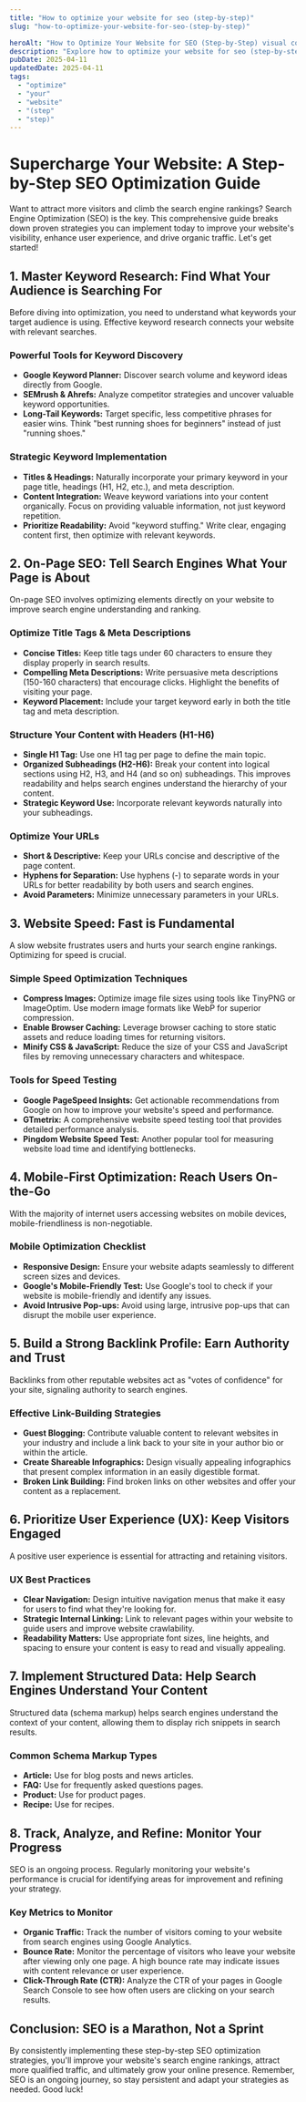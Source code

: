 ```yaml
---
title: "How to optimize your website for seo (step-by-step)"
slug: "how-to-optimize-your-website-for-seo-(step-by-step)"

heroAlt: "How to Optimize Your Website for SEO (Step-by-Step) visual cover image"
description: "Explore how to optimize your website for seo (step-by-step) in this detailed guide, offering insights, strategies, and practical tips to enhance your understanding and application of the topic."
pubDate: 2025-04-11
updatedDate: 2025-04-11
tags:
  - "optimize"
  - "your"
  - "website"
  - "(step"
  - "step)"
---
```


# Supercharge Your Website: A Step-by-Step SEO Optimization Guide

Want to attract more visitors and climb the search engine rankings? Search Engine Optimization (SEO) is the key. This comprehensive guide breaks down proven strategies you can implement today to improve your website's visibility, enhance user experience, and drive organic traffic. Let's get started!

## 1. Master Keyword Research: Find What Your Audience is Searching For

Before diving into optimization, you need to understand what keywords your target audience is using. Effective keyword research connects your website with relevant searches.

### Powerful Tools for Keyword Discovery

- **Google Keyword Planner:** Discover search volume and keyword ideas directly from Google.
- **SEMrush & Ahrefs:** Analyze competitor strategies and uncover valuable keyword opportunities.
- **Long-Tail Keywords:** Target specific, less competitive phrases for easier wins. Think "best running shoes for beginners" instead of just "running shoes."

### Strategic Keyword Implementation

- **Titles & Headings:** Naturally incorporate your primary keyword in your page title, headings (H1, H2, etc.), and meta description.
- **Content Integration:** Weave keyword variations into your content organically. Focus on providing valuable information, not just keyword repetition.
- **Prioritize Readability:** Avoid "keyword stuffing." Write clear, engaging content first, then optimize with relevant keywords.

## 2. On-Page SEO: Tell Search Engines What Your Page is About

On-page SEO involves optimizing elements directly on your website to improve search engine understanding and ranking.

### Optimize Title Tags & Meta Descriptions

- **Concise Titles:** Keep title tags under 60 characters to ensure they display properly in search results.
- **Compelling Meta Descriptions:** Write persuasive meta descriptions (150-160 characters) that encourage clicks. Highlight the benefits of visiting your page.
- **Keyword Placement:** Include your target keyword early in both the title tag and meta description.

### Structure Your Content with Headers (H1-H6)

- **Single H1 Tag:** Use one H1 tag per page to define the main topic.
- **Organized Subheadings (H2-H6):** Break your content into logical sections using H2, H3, and H4 (and so on) subheadings. This improves readability and helps search engines understand the hierarchy of your content.
- **Strategic Keyword Use:** Incorporate relevant keywords naturally into your subheadings.

### Optimize Your URLs

- **Short & Descriptive:** Keep your URLs concise and descriptive of the page content.
- **Hyphens for Separation:** Use hyphens (-) to separate words in your URLs for better readability by both users and search engines.
- **Avoid Parameters:** Minimize unnecessary parameters in your URLs.

## 3. Website Speed: Fast is Fundamental

A slow website frustrates users and hurts your search engine rankings. Optimizing for speed is crucial.

### Simple Speed Optimization Techniques

- **Compress Images:** Optimize image file sizes using tools like TinyPNG or ImageOptim. Use modern image formats like WebP for superior compression.
- **Enable Browser Caching:** Leverage browser caching to store static assets and reduce loading times for returning visitors.
- **Minify CSS & JavaScript:** Reduce the size of your CSS and JavaScript files by removing unnecessary characters and whitespace.

### Tools for Speed Testing

- **Google PageSpeed Insights:** Get actionable recommendations from Google on how to improve your website's speed and performance.
- **GTmetrix:** A comprehensive website speed testing tool that provides detailed performance analysis.
- **Pingdom Website Speed Test:** Another popular tool for measuring website load time and identifying bottlenecks.

## 4. Mobile-First Optimization: Reach Users On-the-Go

With the majority of internet users accessing websites on mobile devices, mobile-friendliness is non-negotiable.

### Mobile Optimization Checklist

- **Responsive Design:** Ensure your website adapts seamlessly to different screen sizes and devices.
- **Google's Mobile-Friendly Test:** Use Google's tool to check if your website is mobile-friendly and identify any issues.
- **Avoid Intrusive Pop-ups:** Avoid using large, intrusive pop-ups that can disrupt the mobile user experience.

## 5. Build a Strong Backlink Profile: Earn Authority and Trust

Backlinks from other reputable websites act as "votes of confidence" for your site, signaling authority to search engines.

### Effective Link-Building Strategies

- **Guest Blogging:** Contribute valuable content to relevant websites in your industry and include a link back to your site in your author bio or within the article.
- **Create Shareable Infographics:** Design visually appealing infographics that present complex information in an easily digestible format.
- **Broken Link Building:** Find broken links on other websites and offer your content as a replacement.

## 6. Prioritize User Experience (UX): Keep Visitors Engaged

A positive user experience is essential for attracting and retaining visitors.

### UX Best Practices

- **Clear Navigation:** Design intuitive navigation menus that make it easy for users to find what they're looking for.
- **Strategic Internal Linking:** Link to relevant pages within your website to guide users and improve website crawlability.
- **Readability Matters:** Use appropriate font sizes, line heights, and spacing to ensure your content is easy to read and visually appealing.

## 7. Implement Structured Data: Help Search Engines Understand Your Content

Structured data (schema markup) helps search engines understand the context of your content, allowing them to display rich snippets in search results.

### Common Schema Markup Types

- **Article:** Use for blog posts and news articles.
- **FAQ:** Use for frequently asked questions pages.
- **Product:** Use for product pages.
- **Recipe:** Use for recipes.

## 8. Track, Analyze, and Refine: Monitor Your Progress

SEO is an ongoing process. Regularly monitoring your website's performance is crucial for identifying areas for improvement and refining your strategy.

### Key Metrics to Monitor

- **Organic Traffic:** Track the number of visitors coming to your website from search engines using Google Analytics.
- **Bounce Rate:** Monitor the percentage of visitors who leave your website after viewing only one page. A high bounce rate may indicate issues with content relevance or user experience.
- **Click-Through Rate (CTR):** Analyze the CTR of your pages in Google Search Console to see how often users are clicking on your search results.

## Conclusion: SEO is a Marathon, Not a Sprint

By consistently implementing these step-by-step SEO optimization strategies, you'll improve your website's search engine rankings, attract more qualified traffic, and ultimately grow your online presence. Remember, SEO is an ongoing journey, so stay persistent and adapt your strategies as needed. Good luck!
